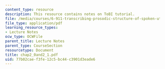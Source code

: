 ```yaml
---
content_type: resource
description: This resource contains notes on ToBI tutorial.
file: /media/courses/6-911-transcribing-prosodic-structure-of-spoken-utterances-with-tobi-january-iap-2006/77b02caef3fe12c5bc44c3901d3eade6_chap2_0and2_1.pdf
file_type: application/pdf
learning_resource_types:
- Lecture Notes
ocw_type: OCWFile
parent_title: Lecture Notes
parent_type: CourseSection
resourcetype: Document
title: chap2_0and2_1.pdf
uid: 77b02cae-f3fe-12c5-bc44-c3901d3eade6
---
```

